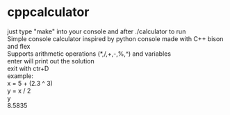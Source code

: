 # cppcalculator
just type "make" into your console and after ./calculator to run\
Simple console calculator inspired by python console made with C++ bison and flex\
Supports arithmetic operations (\*,/,+,-,%,^) and variables\
enter will print out the solution\
exit with ctr+D\
example:\
x = 5 + (2.3 ^ 3)\
y = x / 2\
y\
8.5835

